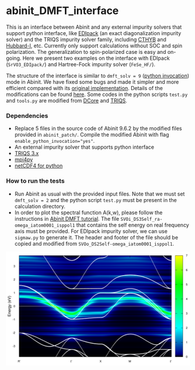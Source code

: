 # abinit_DMFT_interface

This is an interface between Abinit and any external impurity solvers that support python interface, like [EDIpack](https://github.com/QcmPlab/EDIpack) (an exact diagonalization impurity solver) and the TRIQS impurity solver family, including [CTHYB](https://triqs.github.io/cthyb/latest/) and [Hubbard-I](https://triqs.github.io/hubbardI/latest/), etc. Currently only support calculations without SOC and spin polarization. The generalization to spin-polarized case is easy and on-going. Here we present two examples on the interface with EDIpack (`SrVO3_EDIpack/`) and Hartree-Fock impurity solver (`FeSe_HF/`).
			
The structure of the interface is similar to `dmft_solv = 9` ([python invocation](https://docs.abinit.org/variables/dmft/#dmft_solv)) mode in Abinit. We have fixed some bugs and made it simpler and more efficient compared with its [original implementation](https://github.com/abinit/abinit/blob/master/src/68_dmft/m_forctqmc.F90#L2425). Details of the modifications can be found [here](https://github.com/LongXuanyu/abinit/commit/b34fdadd365e9b2a778a14414d1c29fddde48356). Some codes in the python scripts `test.py` and `tools.py` are modified from [DCore](https://github.com/issp-center-dev/DCore) and [TRIQS](https://triqs.github.io/triqs/latest/). 

### Dependencies
* Replace 5 files in the source code of Abinit  9.6.2 by the modified files provided in `abinit_patch/`. Compile the modified Abinit with flag `enable_python_invocation="yes"`. 
* An external impurity solver that supports python interface
* [TRIQS 3.x](https://triqs.github.io/triqs/latest/install.html) 
* [mpi4py](https://pypi.org/project/mpi4py/)
* [netCDF4 for python](https://pypi.org/project/netCDF4/)

### How to run the tests
* Run Abinit as usual with the provided input files. Note that we must set `dmft_solv = 2` and the python script `test.py` must be present in the calculation directory. 
* In order to plot the spectral function A(k,w), please follow the instructions in [Abinit DMFT tutorial](https://docs.abinit.org/tutorial/dmft/#7-electronic-structure-of-srvo3-k-resolved-spectral-function). The file `SVOi_DS3Self_ra-omega_iatom0001_isppol1` that contains the self energy on real frequency axis must be provided. For EDIpack impurity solver, we can use `sigmaw.py` to generate it. The header and footer of the file should be copied and modified from `SVOo_DS2Self-omega_iatom0001_isppol1`.

![](SrVO3_EDIpack/SrVO3.png)
